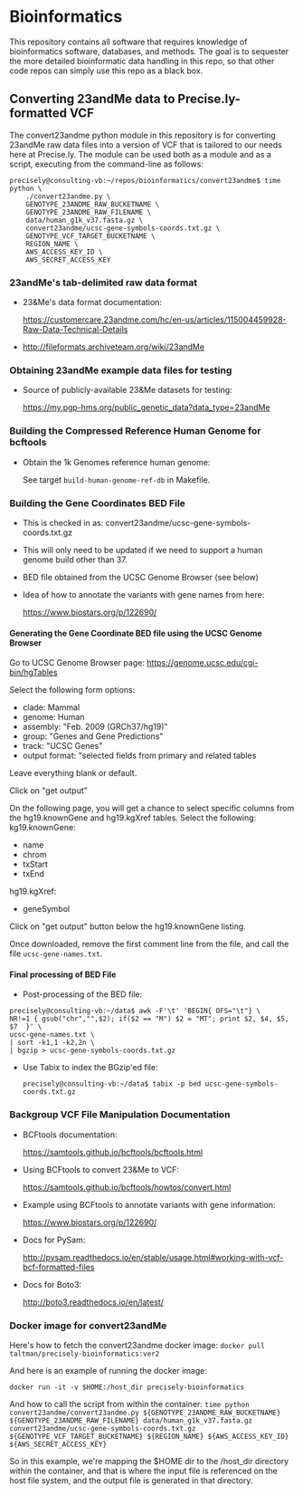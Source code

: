 # Bioinformatics

This repository contains all software that requires knowledge of
bioinformatics software, databases, and methods. The goal is to
sequester the more detailed bioinformatic data handling in this repo,
so that other code repos can simply use this repo as a black box.

## Converting 23andMe data to Precise.ly-formatted VCF

The convert23andme python module in this repository is for converting
23andMe raw data files into a version of VCF that is tailored to our
needs here at Precise.ly. The module can be used both as a module and
as a script, executing from the command-line as follows:

```
precisely@consulting-vb:~/repos/bioinformatics/convert23andme$ time python \
	./convert23andme.py \
	GENOTYPE_23ANDME_RAW_BUCKETNAME \
	GENOTYPE_23ANDME_RAW_FILENAME \
	data/human_g1k_v37.fasta.gz \
	convert23andme/ucsc-gene-symbols-coords.txt.gz \
	GENOTYPE_VCF_TARGET_BUCKETNAME \
	REGION_NAME \
	AWS_ACCESS_KEY_ID \
	AWS_SECRET_ACCESS_KEY
```

### 23andMe's tab-delimited raw data format

- 23&Me's data format documentation:

	https://customercare.23andme.com/hc/en-us/articles/115004459928-Raw-Data-Technical-Details

- http://fileformats.archiveteam.org/wiki/23andMe


### Obtaining 23andMe example data files for testing

- Source of publicly-available 23&Me datasets for testing:

  https://my.pgp-hms.org/public_genetic_data?data_type=23andMe


### Building the Compressed Reference Human Genome for bcftools

- Obtain the 1k Genomes reference human genome:

	See target `build-human-genome-ref-db` in Makefile.

### Building the Gene Coordinates BED File
- This is checked in as:
  convert23andme/ucsc-gene-symbols-coords.txt.gz
- This will only need to be updated if we need to support a human
  genome build other than 37.
- BED file obtained from the UCSC Genome Browser (see below)
- Idea of how to annotate the variants with gene names from here:

	https://www.biostars.org/p/122690/

#### Generating the Gene Coordinate BED file using the UCSC Genome Browser

Go to UCSC Genome Browser page:
https://genome.ucsc.edu/cgi-bin/hgTables

Select the following form options:
- clade: Mammal
- genome: Human
- assembly: "Feb. 2009 (GRCh37/hg19)"
- group: "Genes and Gene Predictions"
- track: "UCSC Genes"
- output format: "selected fields from primary and related tables

Leave everything blank or default.

Click on "get output"

On the following page, you will get a chance to select specific
columns from the hg19.knownGene and hg19.kgXref tables. Select the
following:
kg19.knownGene:
- name
- chrom
- txStart
- txEnd

hg19.kgXref:
- geneSymbol

Click on "get output" button below the hg19.knownGene listing.

Once downloaded, remove the first comment line from the file, and call
the file `ucsc-gene-names.txt`.

#### Final processing of BED File
- Post-processing of the BED file:

```
precisely@consulting-vb:~/data$ awk -F'\t' 'BEGIN{ OFS="\t"} \
NR!=1 { gsub("chr","",$2); if($2 == "M") $2 = "MT"; print $2, $4, $5, $7  }' \
ucsc-gene-names.txt \
| sort -k1,1 -k2,2n \
| bgzip > ucsc-gene-symbols-coords.txt.gz
```

- Use Tabix to index the BGzip'ed file:

	`precisely@consulting-vb:~/data$ tabix -p bed ucsc-gene-symbols-coords.txt.gz`

### Backgroup VCF File Manipulation Documentation

- BCFtools documentation:

	https://samtools.github.io/bcftools/bcftools.html

- Using BCFtools to convert 23&Me to VCF:

	https://samtools.github.io/bcftools/howtos/convert.html

- Example using BCFtools to annotate variants with gene information:

  https://www.biostars.org/p/122690/

- Docs for PySam:

	http://pysam.readthedocs.io/en/stable/usage.html#working-with-vcf-bcf-formatted-files

- Docs for Boto3:

	http://boto3.readthedocs.io/en/latest/

### Docker image for convert23andMe

Here's how to fetch the convert23andme docker image:
`docker pull taltman/precisely-bioinformatics:ver2`

And here is an example of running the docker image:

`docker run -it -v $HOME:/host_dir precisely-bioinformatics`

And how to call the script from within the container:
`time python convert23andme/convert23andme.py ${GENOTYPE_23ANDME_RAW_BUCKETNAME} ${GENOTYPE_23ANDME_RAW_FILENAME} data/human_g1k_v37.fasta.gz convert23andme/ucsc-gene-symbols-coords.txt.gz ${GENOTYPE_VCF_TARGET_BUCKETNAME} ${REGION_NAME} ${AWS_ACCESS_KEY_ID} ${AWS_SECRET_ACCESS_KEY}`

So in this example, we're mapping the $HOME dir to the /host_dir
directory within the container, and that is where the input file is
referenced on the host file system, and the output file is generated
in that directory.
